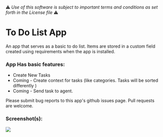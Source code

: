 :warning: *Use of this software is subject to important terms and conditions as set forth in the License file* :warning:

# To Do List App

An app that serves as a basic to do list. Items are stored in a custom field created using requirements when the app is installed.

### App Has basic features:

* Create New Tasks
* Coming - Create context for tasks (like categories. Tasks will be sorted differently )
* Coming - Send task to agent.

Please submit bug reports to this app's github issues page. Pull requests are welcome.

### Screenshot(s):
![](http://cl.ly/ZoZ9/Screen%20Shot%202015-02-17%20at%2011.11.55%20AM.png)
